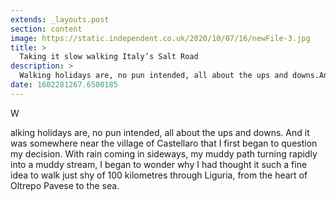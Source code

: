 ```yaml
--- 
extends: _layouts.post 
section: content 
image: https://static.independent.co.uk/2020/10/07/16/newFile-3.jpg 
title: > 
  Taking it slow walking Italy’s Salt Road 
description: > 
  Walking holidays are, no pun intended, all about the ups and downs.And it was somewhere near the village of Castellaro that I first began to question my decision.With rain coming in sideways, my muddy path turning rapidly into a muddy stream, I began to wonder why I had thought it such a fine idea to walk just shy of 100 kilometres through Liguria, from the heart of Oltrepo Pavese to the sea. 
date: 1602281267.6500185 
--- 
```

W

alking holidays are, no pun intended, all about the ups and downs. And it was somewhere near the village of Castellaro that I first began to question my decision. With rain coming in sideways, my muddy path turning rapidly into a muddy stream, I began to wonder why I had thought it such a fine idea to walk just shy of 100 kilometres through Liguria, from the heart of Oltrepo Pavese to the sea.